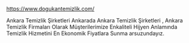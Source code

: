 https://www.dogukantemizlik.com/

Ankara Temizlik Şirketleri  Ankarada Ankara Temizlik Şirketleri , Ankara Temizlik Firmaları Olarak Müşterilerimize Enkaliteli Hijyen Anlamında Temizlik Hizmetini En Ekonomik Fiyatlara Sunma arsuzundayız.
